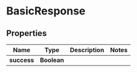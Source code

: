 
# BasicResponse

## Properties
Name | Type | Description | Notes
------------ | ------------- | ------------- | -------------
**success** | **Boolean** |  | 




